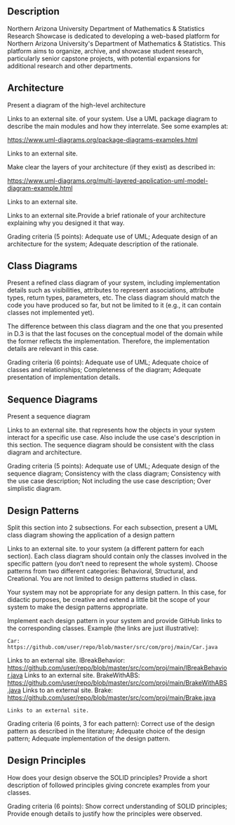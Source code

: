 ## Description

Northern Arizona University Department of Mathematics & Statistics Research Showcase is dedicated to developing a web-based platform for Northern Arizona University's Department of Mathematics & Statistics. This platform aims to organize, archive, and showcase student research, particularly senior capstone projects, with potential expansions for additional research and other departments.

## Architecture

Present a diagram of the high-level architecture

Links to an external site. of your system. Use a UML package diagram to describe the main modules and how they interrelate. See some examples at:

https://www.uml-diagrams.org/package-diagrams-examples.html

Links to an external site.

Make clear the layers of your architecture (if they exist) as described in:

https://www.uml-diagrams.org/multi-layered-application-uml-model-diagram-example.html

Links to an external site.

Links to an external site.Provide a brief rationale of your architecture explaining why you designed it that way. 

Grading criteria (5 points): Adequate use of UML; Adequate design of an architecture for the system; Adequate description of the rationale.


## Class Diagrams

Present a refined class diagram of your system, including implementation details such as visibilities, attributes to represent associations, attribute types, return types, parameters, etc. The class diagram should match the code you have produced so far, but not be limited to it (e.g., it can contain classes not implemented yet). 

The difference between this class diagram and the one that you presented in D.3 is that the last focuses on the conceptual model of the domain while the former reflects the implementation. Therefore, the implementation details are relevant in this case. 

Grading criteria (6 points): Adequate use of UML; Adequate choice of classes and relationships; Completeness of the diagram; Adequate presentation of implementation details. 

## Sequence Diagrams

Present a sequence diagram

Links to an external site. that represents how the objects in your system interact for a specific use case. Also include the use case's description in this section. The sequence diagram should be consistent with the class diagram and architecture. 

Grading criteria (5 points): Adequate use of UML; Adequate design of the sequence diagram; Consistency with the class diagram; Consistency with the use case description; Not including the use case description; Over simplistic diagram.


## Design Patterns

Split this section into 2 subsections. For each subsection, present a UML class diagram showing the application of a design pattern

Links to an external site. to your system (a different pattern for each section). Each class diagram should contain only the classes involved in the specific pattern (you don’t need to represent the whole system). Choose patterns from two different categories: Behavioral, Structural, and Creational. You are not limited to design patterns studied in class. 

Your system may not be appropriate for any design pattern. In this case, for didactic purposes, be creative and extend a little bit the scope of your system to make the design patterns appropriate. 

Implement each design pattern in your system and provide GitHub links to the corresponding classes. Example (the links are just illustrative):

    Car: https://github.com/user/repo/blob/master/src/com/proj/main/Car.java 

Links to an external site.
IBreakBehavior: https://github.com/user/repo/blob/master/src/com/proj/main/IBreakBehavior.java
Links to an external site.
BrakeWithABS: https://github.com/user/repo/blob/master/src/com/proj/main/BrakeWithABS.java
Links to an external site.
Brake: https://github.com/user/repo/blob/master/src/com/proj/main/Brake.java

    Links to an external site.

Grading criteria (6 points, 3 for each pattern): Correct use of the design pattern as described in the literature; Adequate choice of the design pattern; Adequate implementation of the design pattern.


## Design Principles

How does your design observe the SOLID principles? Provide a short description of followed principles giving concrete examples from your classes. 

Grading criteria (6 points): Show correct understanding of SOLID principles; Provide enough details to justify how the principles were observed.